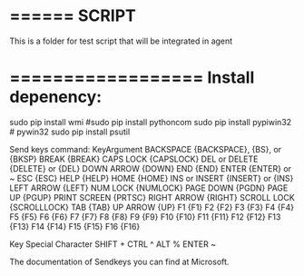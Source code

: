 ======
SCRIPT
======
This is a folder for test script that will be integrated in agent

==================
Install depenency:
==================
sudo pip install wmi
#sudo pip install pythoncom
sudo pip install pypiwin32 # pywin32
sudo pip install psutil

Send keys command:
KeyArgument
BACKSPACE       {BACKSPACE}, {BS}, or {BKSP}
BREAK           {BREAK}
CAPS LOCK       {CAPSLOCK}
DEL or DELETE   {DELETE} or {DEL}
DOWN ARROW      {DOWN}
END             {END}
ENTER           {ENTER} or ~
ESC             {ESC}
HELP            {HELP}
HOME            {HOME}
INS or INSERT   {INSERT} or {INS}
LEFT ARROW      {LEFT}
NUM LOCK        {NUMLOCK}
PAGE DOWN       {PGDN}
PAGE UP         {PGUP}
PRINT SCREEN    {PRTSC}
RIGHT ARROW     {RIGHT}
SCROLL LOCK     {SCROLLLOCK}
TAB             {TAB}
UP ARROW        {UP}
F1              {F1}
F2              {F2}
F3              {F3}
F4              {F4}
F5              {F5}
F6              {F6}
F7              {F7}
F8              {F8}
F9              {F9}
F10             {F10}
F11             {F11}
F12             {F12}
F13             {F13}
F14             {F14}
F15             {F15}
F16             {F16}

Key             Special Character
SHIFT           +
CTRL            ^
ALT             %
ENTER           ~

The documentation of Sendkeys you can find at Microsoft.

